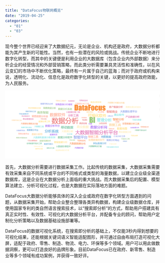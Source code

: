 ```yaml
---
title: "DataFocus物联网概览"
date: "2019-04-25"
categories: 
  - "01"
  - "03"
---
```


现今整个世界已经迎来了大数据纪元，无论是企业、机构还是政府，大数据分析都能为其产生新的可能性。当然，也有一些潜在的风险或挑战。传统企业不断地进行数字化转型，而其中的关键便是利用企业的大数据库（包含企业内外部数据）来分析企业的经营情况和外部营销策略，而此类分析需要兼具灵活性和准确性，以在风云变幻的市场中不断优化策略，最终有一片属于自己的蓝海；而对于政府或机构来说，透明化、流动化、信息化是政府数字化转型的关键，以更好的提高政府效能，为人民服务。

![](images/微信截图_20190124175358.png)

首先，大数据分析需要进行数据采集工作。比起传统的数据采集，大数据采集需要有效采集来自不同系统或平台的不同格式或类型的海量数据，以建立企业级全渠道数据库，这是企业在大数据分析上面临的重大挑战。而大数据采集后的配置、模型算法建立、分析可视化过程，也是大数据在实际落地方面的难题。

DataFocus大数据分析能够具体的深入企业或政府在数字化转型方面遇到的问题，从数据采集开始，帮助企业整合整理各类异构数据，构建企业级数据仓库，并使用国家专利的类自然语言搜索技术，以“搜索即分析”的方式，帮助用户搭建具有真正实时性、有效性、可视化的大数据分析平台，并配备专业的顾问，帮助用户定制化分析策略以及数据基础设施部署等。

DataFocus的数据可视化系统，在搜索即分析的基础上，不仅能3秒内得到想要的可视化结果，还能根据关键词语义智能适配图形，并可通过自由布局打造可视化大屏，适配于政府、零售、制造、物流、电力、环保等多个领域。用户可以用此做数据洞察，更可以打造良好的品牌形象。目前DataFocus已在政府、新零售、制造业等多个领域有成功案例，并获得一致好评。
